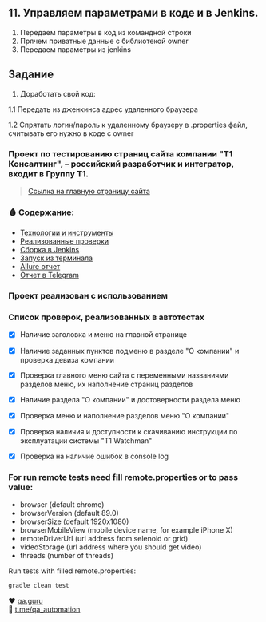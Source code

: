 ## 11. Управляем параметрами в коде и в Jenkins.
1. Передаем параметры в код из командной строки
2. Прячем приватные данные с библиотекой owner
3. Передаем параметры из jenkins

## Задание
1. Доработать свой код:

1.1 Передать из дженкинса адрес удаленного браузера

1.2 Спрятать логин/пароль к удаленному браузеру в .properties файл, считывать его нужно в коде с owner



### Проект по тестированию  страниц сайта компании "Т1 Консалтинг", – российский разработчик и интегратор, входит в Группу Т1.
> <a target="_blank" href="https://www.t1-consulting.ru/">Ссылка на главную страницу сайта</a>


### :drop_of_blood: Содержание:

- [Технологии и инструменты](#earth_africa-технологии-и-инструменты)
- [Реализованные проверки](#earth_africa-Реализованные-проверки)
- [Сборка в Jenkins](#earth_africa-Jenkins-job)
- [Запуск из терминала](#earth_africa-Запуск-тестов-из-терминала)
- [Allure отчет](#earth_africa-Allure-отчет)
- [Отчет в Telegram](#earth_africa-Уведомление-в-Telegram-при-помощи-бота)
 
### Проект реализован с использованием

### Список проверок, реализованных в автотестах
- [x] Наличие  заголовка и меню на главной странице
- [x] Наличие заданных пунктов подменю в разделе "О компании" и проверка девиза компании
- [x] Проверка главного меню сайта с переменными названиями разделов меню, их наполнение страниц разделов
- [x] Наличие раздела "О компании" и достоверности раздела меню 
- [x] Проверка  меню и наполнение разделов меню "О компании"
- [x] Проверка наличия и доступности к скачиванию инструкции по эксплуатации системы "T1 Watchman"
- [x] Проверка на наличие ошибок в console log


### For run remote tests need fill remote.properties or to pass value:

* browser (default chrome)
* browserVersion (default 89.0)
* browserSize (default 1920x1080)
* browserMobileView (mobile device name, for example iPhone X)
* remoteDriverUrl (url address from selenoid or grid)
* videoStorage (url address where you should get video)
* threads (number of threads)


Run tests with filled remote.properties:
```bash
gradle clean test
```

 
:heart: <a target="_blank" href="https://qa.guru">qa.guru</a><br/>
:blue_heart: <a target="_blank" href="https://t.me/qa_automation">t.me/qa_automation</a>
